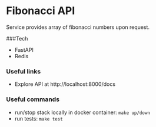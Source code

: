 
# Fibonacci API

Service provides array of fibonacci numbers upon request.

###Tech
- FastAPI
- Redis

### Useful links
- Explore API at http://localhost:8000/docs

### Useful commands

- run/stop stack locally in docker container: `make up/down`
- run tests: `make test`

